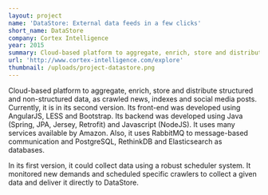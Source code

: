 ```yaml
---
layout: project
name: 'DataStore: External data feeds in a few clicks'
short_name: DataStore
company: Cortex Intelligence
year: 2015
summary: Cloud-based platform to aggregate, enrich, store and distribute structured and non-structured data, as crawled news, indexes and social media posts.
url: 'http://www.cortex-intelligence.com/explore'
thumbnail: /uploads/project-datastore.png
---
```

Cloud-based platform to aggregate, enrich, store and distribute structured and
non-structured data, as crawled news, indexes and social media posts.
Currently, it is in its second version. Its front-end was developed using
AngularJS, LESS and Bootstrap. Its backend was developed using Java (Spring,
JPA, Jersey, Retrofit) and Javascript (NodeJS). It uses many services
available by Amazon. Also, it uses RabbitMQ to message-based communication and
PostgreSQL, RethinkDB and Elasticsearch as databases.


In its first version, it could collect data using a robust scheduler system.
It monitored new demands and scheduled specific crawlers to collect a given
data and deliver it directly to DataStore.
